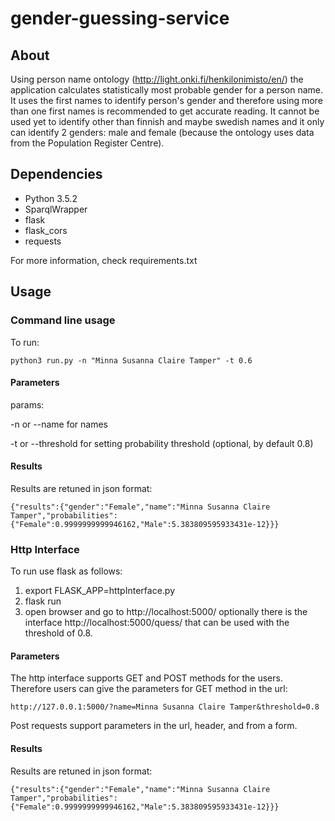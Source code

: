 # gender-guessing-service


## About

Using person name ontology (http://light.onki.fi/henkilonimisto/en/) the application calculates statistically most probable gender for a person name. It uses the first names to identify person's gender and therefore using more than one first names is recommended to get accurate reading. It cannot be used yet to identify other than finnish and maybe swedish names and it only can identify 2 genders: male and female (because the ontology uses data from the Population Register Centre). 

## Dependencies

* Python 3.5.2
* SparqlWrapper
* flask
* flask_cors
* requests

For more information, check requirements.txt

## Usage

### Command line usage

To run:

```
python3 run.py -n "Minna Susanna Claire Tamper" -t 0.6 
``` 

#### Parameters

params: 

-n or --name for names

-t or --threshold for setting probability threshold (optional, by default 0.8)

#### Results

Results are retuned in json format:

```
{"results":{"gender":"Female","name":"Minna Susanna Claire Tamper","probabilities":{"Female":0.9999999999946162,"Male":5.383809595933431e-12}}}
```
### Http Interface

To run use flask as follows:

1. export FLASK_APP=httpInterface.py
2. flask run
3. open browser and go to http://localhost:5000/ optionally there is the interface http://localhost:5000/quess/<name> that can be used with the threshold of 0.8.

#### Parameters

The http interface supports GET and POST methods for the users. Therefore users can give the parameters for GET method in the url:

```
http://127.0.0.1:5000/?name=Minna Susanna Claire Tamper&threshold=0.8
```
Post requests support parameters in the url, header, and from a form.


#### Results

Results are retuned in json format:

```
{"results":{"gender":"Female","name":"Minna Susanna Claire Tamper","probabilities":{"Female":0.9999999999946162,"Male":5.383809595933431e-12}}}
```

